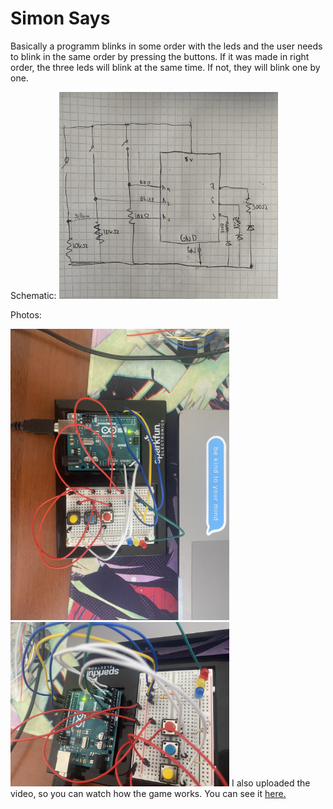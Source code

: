# Simon Says

Basically a programm blinks in some order with the leds and the user needs to blink in the same order by pressing the buttons. If it was made in right order, the three leds will blink at the same time. If not, they will blink one by one. 

Schematic:
<img src="schematic.jpg" width = "350">


Photos:

<img src="IMG_1270.JPG" width = "350">
<img src="IMG_1271.JPG" width = "350">
I also uploaded the video, so you can watch how the game works. You can see it <a href="https://www.youtube.com/watch?v=QMQL1bCiXjM&ab_channel=%D0%90%D0%B7%D0%B0%D0%BC%D0%B0%D1%82%D0%94%D0%B5%D1%80%D0%BC%D0%B0%D0%BD%D0%BE%D0%B2"> here. </a>
